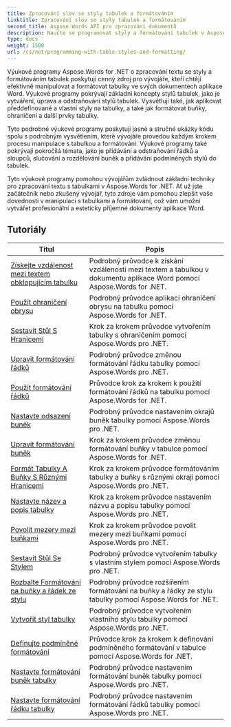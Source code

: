 ```yaml
---
title: Zpracování slov se styly tabulek a formátováním
linktitle: Zpracování slov se styly tabulek a formátováním
second_title: Aspose.Words API pro zpracování dokumentů
description: Naučte se programovat styly a formátování tabulek v Aspose.Words pro .NET. Naučte se používat předdefinované styly, přizpůsobovat formátování buněk, ohraničení a další pomocí podrobných výukových programů a ukázkového kódu v C#.
type: docs
weight: 1580
url: /cs/net/programming-with-table-styles-and-formatting/
---
```

Výukové programy Aspose.Words for .NET o zpracování textu se styly a formátováním tabulek poskytují cenný zdroj pro vývojáře, kteří chtějí efektivně manipulovat a formátovat tabulky ve svých dokumentech aplikace Word. Výukové programy pokrývají základní koncepty stylů tabulek, jako je vytváření, úprava a odstraňování stylů tabulek. Vysvětlují také, jak aplikovat předdefinované a vlastní styly na tabulky, a také jak formátovat buňky, ohraničení a další prvky tabulky.

Tyto podrobné výukové programy poskytují jasné a stručné ukázky kódu spolu s podrobným vysvětlením, které vývojáře provedou každým krokem procesu manipulace s tabulkou a formátování. Výukové programy také pokrývají pokročilá témata, jako je přidávání a odstraňování řádků a sloupců, slučování a rozdělování buněk a přidávání podmíněných stylů do tabulek.

Tyto výukové programy pomohou vývojářům zvládnout základní techniky pro zpracování textu s tabulkami v Aspose.Words for .NET. Ať už jste začátečník nebo zkušený vývojář, tyto zdroje vám pomohou zlepšit vaše dovednosti v manipulaci s tabulkami a formátování, což vám umožní vytvářet profesionální a esteticky příjemné dokumenty aplikace Word.

 ## Tutoriály
| Titul | Popis |
| --- | --- |
| [Získejte vzdálenost mezi textem obklopujícím tabulku](./get-distance-between-table-surrounding-text/) | Podrobný průvodce k získání vzdálenosti mezi textem a tabulkou v dokumentu aplikace Word pomocí Aspose.Words for .NET. |
| [Použít ohraničení obrysu](./apply-outline-border/) | Podrobný průvodce aplikací ohraničení obrysu na tabulku pomocí Aspose.Words for .NET. |
| [Sestavit Stůl S Hranicemi](./build-table-with-borders/) | Krok za krokem průvodce vytvořením tabulky s ohraničením pomocí Aspose.Words pro .NET. |
| [Upravit formátování řádků](./modify-row-formatting/) | Podrobný průvodce změnou formátování řádku tabulky pomocí Aspose.Words pro .NET. |
| [Použít formátování řádků](./apply-row-formatting/) | Průvodce krok za krokem k použití formátování řádků na tabulku pomocí Aspose.Words for .NET. |
| [Nastavte odsazení buněk](./set-cell-padding/) | Podrobný průvodce nastavením okrajů buněk tabulky pomocí Aspose.Words pro .NET. |
| [Upravit formátování buněk](./modify-cell-formatting/) | Krok za krokem průvodce změnou formátování buňky v tabulce pomocí Aspose.Words for .NET. |
| [Formát Tabulky A Buňky S Různými Hranicemi](./format-table-and-cell-with-different-borders/) | Krok za krokem průvodce formátováním tabulky a buňky s různými okraji pomocí Aspose.Words pro .NET. |
| [Nastavte název a popis tabulky](./set-table-title-and-description/) | Krok za krokem průvodce nastavením názvu a popisu tabulky pomocí Aspose.Words pro .NET. |
| [Povolit mezery mezi buňkami](./allow-cell-spacing/) | Krok za krokem průvodce povolit mezery mezi buňkami pomocí Aspose.Words pro .NET. |
| [Sestavit Stůl Se Stylem](./build-table-with-style/) | Podrobný průvodce vytvořením tabulky s vlastním stylem pomocí Aspose.Words pro .NET. |
| [Rozbalte Formátování na buňky a řádek ze stylu](./expand-formatting-on-cells-and-row-from-style/) | Podrobný průvodce rozšířením formátování na buňky a řádky ze stylu tabulky pomocí Aspose.Words for .NET. |
| [Vytvořit styl tabulky](./create-table-style/) | Podrobný průvodce vytvořením vlastního stylu tabulky pomocí Aspose.Words pro .NET. |
| [Definujte podmíněné formátování](./define-conditional-formatting/) | Průvodce krok za krokem k definování podmíněného formátování v tabulce pomocí Aspose.Words for .NET. |
| [Nastavte formátování buněk tabulky](./set-table-cell-formatting/) | Podrobný průvodce nastavením formátování buněk tabulky pomocí Aspose.Words pro .NET. |
| [Nastavte formátování řádku tabulky](./set-table-row-formatting/) | Podrobný průvodce nastavením formátování řádků tabulky pomocí Aspose.Words pro .NET. |